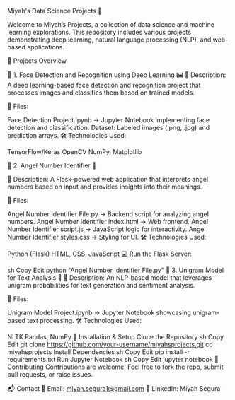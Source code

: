 Miyah's Data Science Projects 🎯


Welcome to Miyah’s Projects, a collection of data science and machine learning explorations. This repository includes various projects demonstrating deep learning, natural language processing (NLP), and web-based applications.

📌 Projects Overview


🔹 1. Face Detection and Recognition using Deep Learning 🖼️
📌 Description:
A deep learning-based face detection and recognition project that processes images and classifies them based on trained models.

📂 Files:

Face Detection Project.ipynb → Jupyter Notebook implementing face detection and classification.
Dataset: Labeled images (.png, .jpg) and prediction arrays.
🛠 Technologies Used:

TensorFlow/Keras
OpenCV
NumPy, Matplotlib


🔹 2. Angel Number Identifier 🔢

📌 Description:
A Flask-powered web application that interprets angel numbers based on input and provides insights into their meanings.

📂 Files:

Angel Number Identifier File.py → Backend script for analyzing angel numbers.
Angel Number Identifier index.html → Web frontend.
Angel Number Identifier script.js → JavaScript logic for interactivity.
Angel Number Identifier styles.css → Styling for UI.
🛠 Technologies Used:

Python (Flask)
HTML, CSS, JavaScript
💻 Run the Flask Server:

sh
Copy
Edit
python "Angel Number Identifier File.py"
🔹 3. Unigram Model for Text Analysis 📝
📌 Description:
An NLP-based model that leverages unigram probabilities for text generation and sentiment analysis.

📂 Files:

Unigram Model Project.ipynb → Jupyter Notebook showcasing unigram-based text processing.
🛠 Technologies Used:

NLTK
Pandas, NumPy
🚀 Installation & Setup
Clone the Repository
sh
Copy
Edit
git clone https://github.com/your-username/miyahsprojects.git
cd miyahsprojects
Install Dependencies
sh
Copy
Edit
pip install -r requirements.txt
Run Jupyter Notebook
sh
Copy
Edit
jupyter notebook
🤝 Contributing
Contributions are welcome! Feel free to fork the repo, submit pull requests, or raise issues.

📬 Contact
📧 Email: miyah.segura1@gmail.com
🔗 LinkedIn: Miyah Segura

